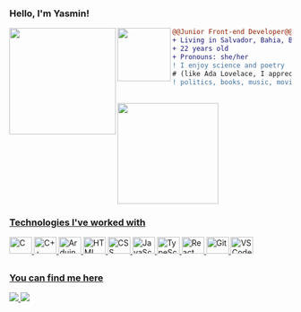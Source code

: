 ### Hello, I'm Yasmin!

<section>
<img align="left" height="190" src="https://media4.giphy.com/media/v1.Y2lkPTc5MGI3NjExNmE3Y2NiZjZiNjVmYWEwNzE5MGFhMDFmZDNkNTQ2NDAyMTE5NGRiOSZjdD1z/JP8JqBCriPw4Z5Rfq3/giphy.gif"/>
<img align="left" height="95" src="https://media.giphy.com/media/vvcvtGPa4hSiN4TgeY/giphy.gif"/>


```diff
@@Junior Front-end Developer@@
+ Living in Salvador, Bahia, Brazil
+ 22 years old
+ Pronouns: she/her
! I enjoy science and poetry
# (like Ada Lovelace, I appreciate the idea of poetic science),
! politics, books, music, movies, and bad jokes
```
</section>

##

<section>
  <a href="https://github.com/yasferreira">
  <img height="180" src="https://github-readme-stats.vercel.app/api?username=yasferreira&show_icons=true&theme=omni&include_all_commits=true&count_private=true"/>
</section>

<section>
  <h3>Technologies I've worked with</h3>
    <img alt="C" height="30" width="40" src="https://cdn.jsdelivr.net/gh/devicons/devicon/icons/c/c-original.svg">
    <img alt="C++" height="30" width="40" src="https://cdn.jsdelivr.net/gh/devicons/devicon/icons/cplusplus/cplusplus-original.svg">
    <img alt="Arduino" height="30" width="40" src="https://cdn.jsdelivr.net/gh/devicons/devicon/icons/arduino/arduino-original.svg">
    <img alt="HTML" height="30" width="40" src="https://cdn.jsdelivr.net/gh/devicons/devicon/icons/html5/html5-original.svg">
    <img alt="CSS" height="30" width="40" src="https://cdn.jsdelivr.net/gh/devicons/devicon/icons/css3/css3-original.svg">
    <img alt="JavaScript" height="30" width="40" src="https://cdn.jsdelivr.net/gh/devicons/devicon/icons/javascript/javascript-original.svg">
    <img alt="TypeScript" height="30" width="40" src="https://cdn.jsdelivr.net/gh/devicons/devicon/icons/typescript/typescript-original.svg">
    <img alt="React" height="30" width="40" src="https://cdn.jsdelivr.net/gh/devicons/devicon/icons/react/react-original.svg">
    <img alt="Git" height="30" width="40" src="https://cdn.jsdelivr.net/gh/devicons/devicon/icons/git/git-original.svg">
    <img alt="VS Code" height="30" width="40" src="https://cdn.jsdelivr.net/gh/devicons/devicon/icons/vscode/vscode-original.svg">
</section>

##

<section>
  <h3>You can find me here</h3>
    <a href = "mailto:yasxferreira@gmail.com">
      <img src="https://img.shields.io/badge/-Gmail-%23333?style=for-the-badge&logo=gmail&logoColor=white" target="_blank">
     </a>
    <a href="https://www.linkedin.com/in/yasxferreira/a" target="_blank">
      <img src="https://img.shields.io/badge/-LinkedIn-%230077B5?style=for-the-badge&logo=linkedin&logoColor=white" target="_blank">
    </a> 
</section>
